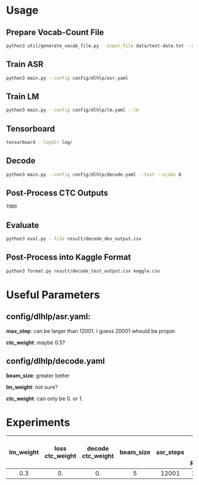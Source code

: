 # Usage

## Prepare Vocab-Count File
```bash
python3 util/generate_vocab_file.py --input_file data/text-data.txt --mode character --output_file data/vocab.txt
```

## Train ASR
```bash
python3 main.py --config config/dlhlp/asr.yaml
```

## Train LM
```bash
python3 main.py --config config/dlhlp/lm.yaml --lm
```

## Tensorboard
```bash
tensorboard --logdir log/
```

## Decode
```bash
python3 main.py --config config/dlhlp/decode.yaml --test --njobs 8
```

## Post-Process CTC Outputs
```bash
TODO
```

## Evaluate
```bash
python3 eval.py --file result/decode_dev_output.csv
```

## Post-Process into Kaggle Format
```bash
python3 format.py result/decode_test_output.csv kaggle.csv
```

# Useful Parameters

## config/dlhlp/asr.yaml: 
**max\_step**: can be larger than 12001. I guess 20001 whould be proper.

**ctc\_weight**: maybe 0.5?

## config/dlhlp/decode.yaml
**beam\_size**: greater better

**lm\_weight**: not sure?

**ctc\_weight**: can only be 0. or 1.

# Experiments
lm\_weight | loss ctc\_weight | decode ctc\_weight | beam\_size | asr\_steps | **Dev. Char Error Rate(\%)** | **Dev. Word Error Rate(\%)** | **Kaggle Score**
:---------:|:----------------:|:------------------:|:----------:|:----------:|:----------------------------:|:---------------------------:|:----------------:
0.3        |0.                |0.                  |5           |12001         |2.9526                          |9.2290                        |
